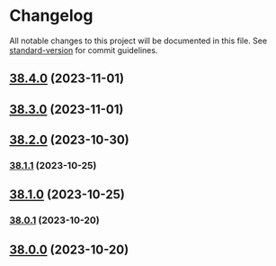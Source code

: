 # Changelog

All notable changes to this project will be documented in this file. See [standard-version](https://github.com/conventional-changelog/standard-version) for commit guidelines.

## [38.4.0](https://github.com/alex-lit/lint-kit/compare/v38.3.0...v38.4.0) (2023-11-01)

## [38.3.0](https://github.com/alex-lit/lint-kit/compare/v15.0.0...v38.3.0) (2023-11-01)

## [38.2.0](https://github.com/alex-lit/lint-kit/compare/v14.0.2...v38.2.0) (2023-10-30)

### [38.1.1](https://github.com/alex-lit/lint-kit/compare/v105.1.1...v38.1.1) (2023-10-25)

## [38.1.0](https://github.com/alex-lit/lint-kit/compare/v0.0.2...v38.1.0) (2023-10-25)

### [38.0.1](https://github.com/alex-lit/lint-kit/compare/v5.0.1...v38.0.1) (2023-10-20)

## [38.0.0](https://github.com/alex-lit/lint-kit/compare/v14.0.0...v38.0.0) (2023-10-20)

